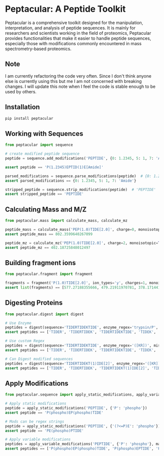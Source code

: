 
# Peptacular: A Peptide Toolkit

Peptacular is a comprehensive toolkit designed for the manipulation, interpretation, and analysis of peptide sequences.
It is mainly for researchers and scientists working in the field of proteomics, Peptacular provides functionalities 
that make it easier to handle peptide sequences, especially those with modifications commonly encountered in mass 
spectrometry-based proteomics.

## Note

I am currently refactoring the code very often. Since I don't think anyone else is
currently using this but me I am not concerned with breaking changes. I will
update this note when I feel the code is stable enough to be used by others.

## Installation

```bash
pip install peptacular
```

## Working with Sequences
```python
from peptacular import sequence

# create modified peptide sequence
peptide = sequence.add_modifications('PEPTIDE', {0: 1.2345, 5: 1, 7: 'Amide'})

assert peptide == 'P(1.2345)EPTID(1)E[Amide]'

parsed_modifications = sequence.parse_modifications(peptide)  # {0: 1.2345, 4: 1, 7: 'Amide
assert parsed_modifications == {0: 1.2345, 5: 1, 7: 'Amide'}

stripped_peptide = sequence.strip_modifications(peptide)  # 'PEPTIDE'
assert stripped_peptide == 'PEPTIDE'
```

## Calculating Mass and M/Z
```python
from peptacular.mass import calculate_mass, calculate_mz

peptide_mass = calculate_mass('PEP(1.0)TIDE[2.0]', charge=0, monoisotopic=True)
assert peptide_mass == 802.3599640267099

peptide_mz = calculate_mz('PEP(1.0)TIDE[2.0]', charge=2, monoisotopic=True)
assert peptide_mz == 402.18725848012497
```

## Building fragment ions
```python
from peptacular.fragment import fragment

fragments = fragment('P(1.0)TIDE[2.0]', ion_types='y', charges=1, monoisotopic=True)
assert list(fragments) == [577.27188355666, 479.21911970781, 378.17144123940005, 265.08737726227, 150.06043423844]
```

## Digesting Proteins
```python
from peptacular.digest import digest

# Use Enzyme
peptides = digest(sequence='TIDERTIDEKTIDE', enzyme_regex='trypsin/P', missed_cleavages=2)
assert peptides == ['TIDER', 'TIDERTIDEK', 'TIDERTIDEKTIDE', 'TIDEK', 'TIDEKTIDE', 'TIDE']

# Use custom Regex
peptides = digest(sequence='TIDERTIDEKTIDE', enzyme_regex='([KR])', missed_cleavages=2)
assert peptides == ['TIDER', 'TIDERTIDEK', 'TIDERTIDEKTIDE', 'TIDEK', 'TIDEKTIDE', 'TIDE']

# Can Digest modified sequences
peptides = digest(sequence='TIDERTIDEKT(1)IDE[2]', enzyme_regex='([KR])', missed_cleavages=2)
assert peptides == ['TIDER', 'TIDERTIDEK', 'TIDERTIDEKT(1)IDE[2]', 'TIDEK', 'TIDEKT(1)IDE[2]', 'T(1)IDE[2]']
```

## Apply Modifications
```python
from peptacular.sequence import apply_static_modifications, apply_variable_modifications

# Apply static modifications
peptide = apply_static_modifications('PEPTIDE', {'P': 'phospho'})
assert peptide == 'P(phospho)EP(phospho)TIDE'

# Mods can be regex strings
peptide = apply_static_modifications('PEPTIDE', {'(?<=P)E': 'phospho'})
assert peptide == 'PE(phospho)PTIDE'

# Apply variable modifications
peptides = apply_variable_modifications('PEPTIDE', {'P': 'phospho'}, max_mods=2)
assert peptides == ['P(phospho)EP(phospho)TIDE', 'P(phospho)EPTIDE', 'PEP(phospho)TIDE', 'PEPTIDE']
```